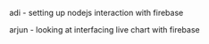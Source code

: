 adi - setting up nodejs interaction with firebase

arjun - looking at interfacing live chart with firebase
